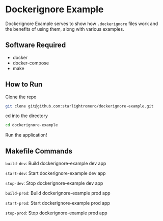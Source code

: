 # Dockerignore Example

Dockerignore Example serves to show how `.dockerignore` files work and the benefits of using them, along with various examples.


## Software Required

- docker
- docker-compose
- make


## How to Run

Clone the repo
```zsh
git clone git@github.com:starlightromero/dockerignore-example.git
```

cd into the directory
```zsh
cd dockerignore-example
```

Run the application!


## Makefile Commands

`build-dev`: Build dockerignore-example dev app

`start-dev`: Start dockerignore-example dev app

`stop-dev`: Stop dockerignore-example dev app

`build-prod`: Build dockerignore-example prod app

`start-prod`: Start dockerignore-example prod app

`stop-prod`: Stop dockerignore-example prod app
